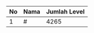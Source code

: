 | No | Nama            | Jumlah Level |
|----|-----------------|--------------|
| 1  | #    |    4265        |
